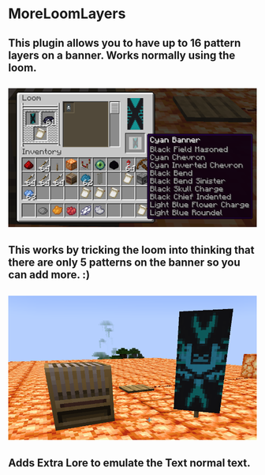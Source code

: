 # MoreLoomLayers  
This plugin allows you to have up to 16 pattern layers on a banner. Works normally using the loom.
--- 
![](/images/loom.png)
--- 
This works by tricking the loom into thinking that there are only 5 patterns on the banner so you can add more. :)
--- 
![](/images/banner.png)
--- 
Adds Extra Lore to emulate the Text normal text.
---
